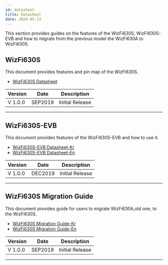 ```yaml
---
id: datasheet
title: Datasheet
date: 2020-05-13
---
```


This section provides guides on the features of the WizFi630S,
WizFi630S-EVB and how to migrate from the previous model the WizFi630A
to WizFi630S.

## WizFi630S

This document provides features and pin map of the WizFi630S.

   * <a href="/img/products/wizfi630s/wizfi630s_ds/wizfi630s_datasheet_en_v1_0_.pdf" target="_blank">WizFi630S Datasheet</a>

| Version | Date    | Description     |
| ------- | ------- | --------------- |
| V 1.0.0 | SEP2019 | Initial Release |

-----


## WizFi630S-EVB

This document provides features of the WizFi630S-EVB and how to use it.


   * <a href="/img/products/wizfi630s/wizfi630s_ds/wizfi630s_evb_datasheet_kr_v1_0_.pdf">WizFi630S-EVB Datasheet-Kr</a>
   * <a href="/img/products/wizfi630s/wizfi630s_ds/wizfi630s_evb_datasheet_en_v1_0_.pdf">WizFi630S-EVB Datasheet-En</a>



| Version | Date    | Description     |
| ------- | ------- | --------------- |
| V 1.0.0 | DEC2019 | Initial Release |

-----


## WizFi630S Migration Guide

This document provides guide for users to migrate WizFi630A,old one, to
the WizFi630S.

  * <a href="/img/products/wizfi630s/wizfi630s_ds/wizfi630s_guide_migration_wizfi630a_to_wizfi630s_kr_v1_0_.pdf">WizFi630S Migration Guide-Kr</a>
  * <a href="/img/products/wizfi630s/wizfi630s_ds/wizfi630s_guide_migration_wizfi630a_to_wizfi630s_en_v1_0_.pdf">WizFi630S Migration Guide-En</a>


| Version | Date    | Description     |
| ------- | ------- | --------------- |
| V 1.0.0 | SEP2019 | Initial Release |

-----
